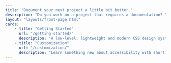 ```yaml
---
title: "Document your next project a little bit better."
description: "Do you work on a project that requires a documentation? This theme is for you. It's a simple, clean and responsive theme for Eleventy."
layout: "layouts/front-page.html"
cards:
    - title: "Getting Started"
      url: "/getting-started/"
      description: "A low-level, lightweight and modern CSS design system, authoring tool built on Sass."
    - title: "Customization"
      url: "/customization/"
      description: "Learn something new about accessibility with short and solid articles (less than 150 words)."
---
```

